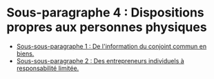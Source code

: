 # Sous-paragraphe 4 : Dispositions propres aux personnes physiques

- [Sous-sous-paragraphe 1 : De l'information du conjoint commun en biens.](sous-sous-paragraphe-1)
- [Sous-sous-paragraphe 2 : Des entrepreneurs individuels à responsabilité limitée.](sous-sous-paragraphe-2)
